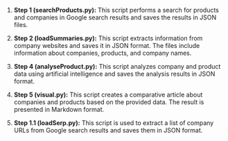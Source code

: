 1. **Step 1 (searchProducts.py):** This script performs a search for products and companies in Google search results and saves the results in JSON files.

2. **Step 2 (loadSummaries.py):** This script extracts information from company websites and saves it in JSON format. The files include information about companies, products, and company names.

3. **Step 4 (analyseProduct.py):** This script analyzes company and product data using artificial intelligence and saves the analysis results in JSON format.

4. **Step 5 (visual.py):** This script creates a comparative article about companies and products based on the provided data. The result is presented in Markdown format.

5. **Step 1.1 (loadSerp.py):** This script is used to extract a list of company URLs from Google search results and saves them in JSON format.

